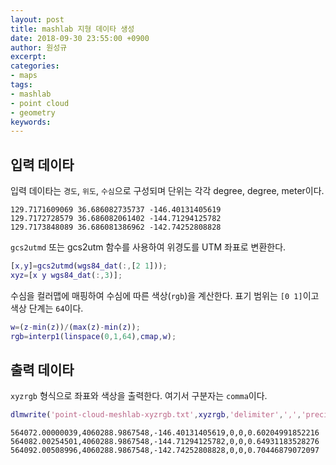 ```yaml
---
layout: post
title: mashlab 지형 데이타 생성
date: 2018-09-30 23:55:00 +0900
author: 원성규
excerpt: 
categories:
- maps
tags:
- mashlab
- point cloud
- geometry
keywords:
---
```


## 입력 데이타

입력 데이타는 `경도`, `위도`, `수심`으로 구성되며 단위는 각각 degree, degree, meter이다. 
```
129.7171609069 36.686082735737 -146.40131405619
129.7172728579 36.686082061402 -144.71294125782
129.7173848089 36.686081386962 -142.74252808828
```

`gcs2utmd` 또는 gcs2utm 함수를 사용하여 위경도를 UTM 좌표로 변환한다.
```matlab
[x,y]=gcs2utmd(wgs84_dat(:,[2 1]));
xyz=[x y wgs84_dat(:,3)];
```

수심을 컬러맵에 매핑하여 수심에 따른 색상(`rgb`)을 계산한다. 표기 범위는 `[0 1]`이고 색상 단계는 `64`이다.
```matlab
w=(z-min(z))/(max(z)-min(z));
rgb=interp1(linspace(0,1,64),cmap,w);
```

## 출력 데이타

`xyzrgb` 형식으로 좌표와 색상을 출력한다. 여기서 구분자는 `comma`이다.
```matlab
dlmwrite('point-cloud-meshlab-xyzrgb.txt',xyzrgb,'delimiter',',','precision',14)
```

```
564072.00000039,4060288.9867548,-146.40131405619,0,0,0.60204991852216
564082.00254501,4060288.9867548,-144.71294125782,0,0,0.64931183528276
564092.00508996,4060288.9867548,-142.74252808828,0,0,0.70446879072097
```

